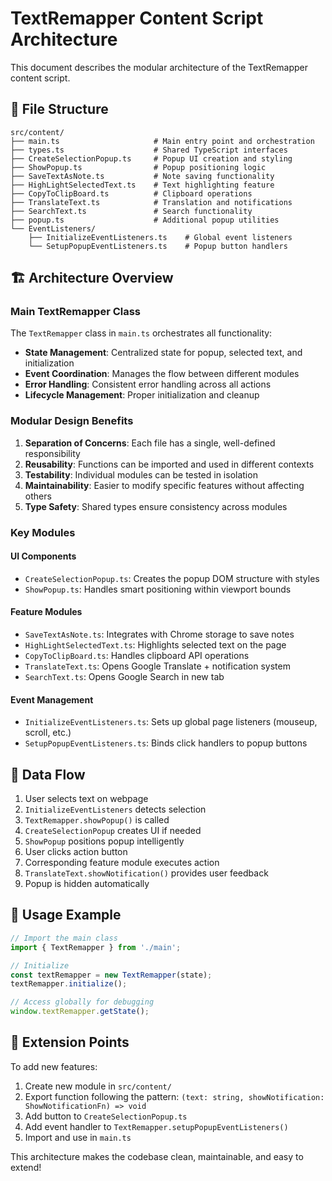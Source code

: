 # TextRemapper Content Script Architecture

This document describes the modular architecture of the TextRemapper content script.

## 📁 File Structure

```
src/content/
├── main.ts                     # Main entry point and orchestration
├── types.ts                    # Shared TypeScript interfaces
├── CreateSelectionPopup.ts     # Popup UI creation and styling
├── ShowPopup.ts                # Popup positioning logic
├── SaveTextAsNote.ts           # Note saving functionality
├── HighLightSelectedText.ts    # Text highlighting feature  
├── CopyToClipBoard.ts          # Clipboard operations
├── TranslateText.ts            # Translation and notifications
├── SearchText.ts               # Search functionality
├── popup.ts                    # Additional popup utilities
└── EventListeners/
    ├── InitializeEventListeners.ts    # Global event listeners
    └── SetupPopupEventListeners.ts    # Popup button handlers
```

## 🏗️ Architecture Overview

### Main TextRemapper Class
The `TextRemapper` class in `main.ts` orchestrates all functionality:

- **State Management**: Centralized state for popup, selected text, and initialization
- **Event Coordination**: Manages the flow between different modules  
- **Error Handling**: Consistent error handling across all actions
- **Lifecycle Management**: Proper initialization and cleanup

### Modular Design Benefits

1. **Separation of Concerns**: Each file has a single, well-defined responsibility
2. **Reusability**: Functions can be imported and used in different contexts
3. **Testability**: Individual modules can be tested in isolation
4. **Maintainability**: Easier to modify specific features without affecting others
5. **Type Safety**: Shared types ensure consistency across modules

### Key Modules

#### UI Components
- `CreateSelectionPopup.ts`: Creates the popup DOM structure with styles
- `ShowPopup.ts`: Handles smart positioning within viewport bounds

#### Feature Modules  
- `SaveTextAsNote.ts`: Integrates with Chrome storage to save notes
- `HighLightSelectedText.ts`: Highlights selected text on the page
- `CopyToClipBoard.ts`: Handles clipboard API operations
- `TranslateText.ts`: Opens Google Translate + notification system
- `SearchText.ts`: Opens Google Search in new tab

#### Event Management
- `InitializeEventListeners.ts`: Sets up global page listeners (mouseup, scroll, etc.)
- `SetupPopupEventListeners.ts`: Binds click handlers to popup buttons

## 🔄 Data Flow

1. User selects text on webpage
2. `InitializeEventListeners` detects selection
3. `TextRemapper.showPopup()` is called
4. `CreateSelectionPopup` creates UI if needed
5. `ShowPopup` positions popup intelligently  
6. User clicks action button
7. Corresponding feature module executes action
8. `TranslateText.showNotification()` provides user feedback
9. Popup is hidden automatically

## 🎯 Usage Example

```typescript
// Import the main class
import { TextRemapper } from './main';

// Initialize
const textRemapper = new TextRemapper(state);
textRemapper.initialize();

// Access globally for debugging
window.textRemapper.getState();
```

## 🚀 Extension Points

To add new features:

1. Create new module in `src/content/`
2. Export function following the pattern: `(text: string, showNotification: ShowNotificationFn) => void`
3. Add button to `CreateSelectionPopup.ts`
4. Add event handler to `TextRemapper.setupPopupEventListeners()`
5. Import and use in `main.ts`

This architecture makes the codebase clean, maintainable, and easy to extend!
